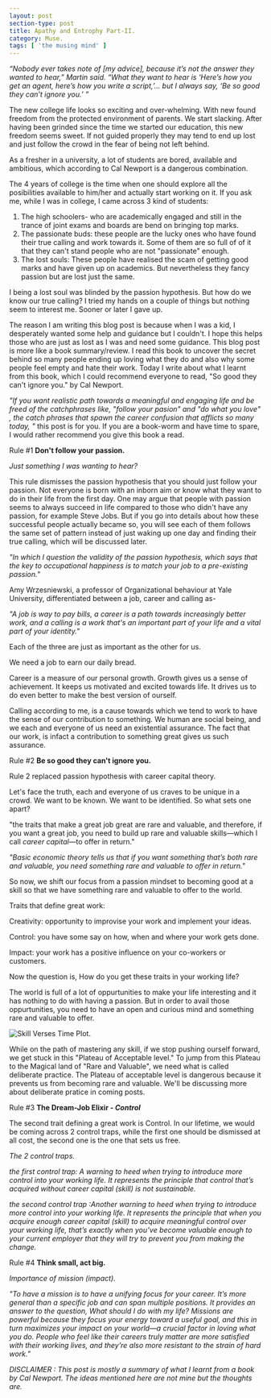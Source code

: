 ```yaml
---
layout: post
section-type: post
title: Apathy and Entrophy Part-II.
category: Muse.
tags: [ 'the musing mind' ]
---
```


_“Nobody ever takes note of [my advice], because it’s not the answer they wanted to hear,” Martin said. “What they want to hear is ‘Here’s how you get an agent, here’s how you write a script,’… but I always say, ‘Be so good they can’t ignore you.’ ”_

The new college life looks so exciting and over-whelming. With new found freedom from the protected environment of parents. We start slacking. After having been grinded since the time we started our education, this new freedom seems sweet. If not guided properly they may tend to end up lost and just follow the crowd in the fear of being not left behind.

As a fresher in a university, a lot of students are bored, available and ambitious, which according to Cal Newport is a dangerous combination.

The 4 years of college is the time when one should explore all the posibilities available to him/her and actually start working on it. If you ask me, while I was in college, I came across 3 kind of students:
1. The high schoolers- who are academically engaged and still in the trance of joint exams and boards are bend on bringing top marks.
2. The passionate buds: these people are the lucky ones who have found their true calling and work towards it. Some of them are so full of of it that they can't stand people who are not "passionate" enough.
3. The lost souls: These people have realised the scam of getting good marks and have given up on academics. But nevertheless they fancy passion but are lost just the same.

I being a lost soul was blinded by the passion hypothesis. But how do we know our true calling? I tried my hands on a couple of things but nothing seem to interest me. Sooner or later I gave up. 

The reason I am writing this blog post is because when I was a kid, I desperately wanted some help and guidance but I couldn't. I hope this helps those who are just as lost as I was and need some guidance. This blog post is more like a book summary/review. I read this book to uncover the secret behind so many people ending up loving what they do and also why some people feel empty and hate their work. Today I write about what I learnt from this book, which I could recommend everyone to read, "So good they can't ignore you." by Cal Newport. 

_"If you want realistic path towards a meaningful and engaging life and be freed of the catchphrases like, "follow your pasion" and "do what you love" , the catch phrases that spawn the career confusion that afflicts so many today, "_ this post is for you. If you are a book-worm and have time to spare, I would rather recommend you give this book a read.

Rule #1 **Don't follow your passion.**

_Just something I was wanting to hear?_

This rule dismisses the passion hypothesis that you should just follow your passion. Not everyone is born with an inborn aim or know what they want to do in their life from the first day. One may argue that people with passion seems to always succeed in life compared to those who didn't have any passion, for example Steve Jobs. But if you go into details about how these successful people actually became so, you will see each of them follows the same set of pattern instead of just waking up one day and finding their true calling, which will be discussed later.

_"In which I question the validity of the passion hypothesis, which says that the key to occupational happiness is to match your job to a pre-existing passion."_

Amy Wrzesniewski, a professor of Organizational behaviour at Yale University, differentiated between a job, career and calling as-

_"A job is way to pay bills, a career is a path towards increasingly  better work, and a calling is a work that's an important part of your life and a vital part of your identity."_

Each of the three are just as important as the other for us. 

We need a job to earn our daily bread.

Career is a measure of our personal growth. Growth gives us a sense of achievement. It keeps us motivated and excited towards life. It drives us to do even better to make the best version of ourself.

Calling according to me, is a cause towards which we tend to work to have the sense of our contribution to something. We human are social being, and we each and everyone of us need an existential assurance. The fact that our work, is infact a contribution to something great gives us such assurance.

Rule #2 **Be so good they can't ignore you.**

Rule 2 replaced passion hypothesis with career capital theory.

Let's face the truth, each and everyone of us craves to be unique in a crowd. We want to be known. We want to be identified. So what sets one apart?

"the traits that make a great job great are rare and valuable, and therefore, if you want a great job, you need to build up rare and valuable skills—which I call _career capital_—to offer in return."

_"Basic economic theory tells us that if you want something that’s both rare and valuable, you need something rare and valuable to offer in return."_

So now, we shift our focus from a passion mindset to becoming good at a skill so that we have something rare and valuable to offer to the world. 

Traits that define great work:

Creativity: opportunity to improvise your work and implement your ideas.

Control: you have some say on how, when and where your work gets done.

Impact: your work has a positive influence on your co-workers or customers.

Now the question is, How do you get these traits in your working life?

The world is full of a lot of oppurtunities to make your life interesting and it has nothing to do with having a passion. But in order to avail those oppurtunities, you need to have an open and curious mind and something rare and valuable to offer. 

![Skill Verses Time Plot.]({{site.baseurl}}//skillVsTime.png)

While on the path of mastering any skill, if we stop pushing ourself forward, we get stuck in this "Plateau of Acceptable level." To jump from this Plateau to the Magical land of "Rare and Valuable", we need what is called deliberate practice. The Plateau of acceptable level is dangerous because it prevents us from becoming rare and valuable. We'll be discussing more about deliberate pratice in coming posts.

Rule #3 **The Dream-Job Elixir - _Control_** 

The second trait defining a great work is Control. In our lifetime, we would be coming across 2 control traps, while the first one should be dismissed at all cost, the second one is the one that sets us free. 

_The 2 control traps._

_the first control trap: A warning to heed when trying to introduce more control into your working life. It represents the principle that control that’s acquired without career capital (skill) is not sustainable._

_the second control trap :Another warning to heed when trying to introduce more control into your working life. It represents the principle that when you acquire enough career capital (skill) to acquire meaningful control over your working life, that’s exactly when you’ve become valuable enough to your current employer that they will try to prevent you from making the change._

Rule #4 **Think small, act big.** 

_Importance of mission (impact)._

_"To have a mission is to have a unifying focus for your career. It’s more general than a specific job and can span multiple positions. It provides an answer to the question, What should I do with my life? Missions are powerful because they focus your energy toward a useful goal, and this in turn maximizes your impact on your world—a crucial factor in loving what you do. People who feel like their careers truly matter are more satisfied with their working lives, and they’re also more resistant to the strain of hard work."_


_DISCLAIMER : This post is mostly a summary of what I learnt from a book by Cal Newport. The ideas mentioned here are not mine but the thoughts are._
